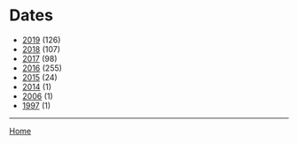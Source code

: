 # Dates

  * [2019](./2019/) (126)
  * [2018](./2018/) (107)
  * [2017](./2017/) (98)
  * [2016](./2016/) (255)
  * [2015](./2015/) (24)
  * [2014](./2014/) (1)
  * [2006](./2006/) (1)
  * [1997](./1997/) (1)

----

[Home](../)
